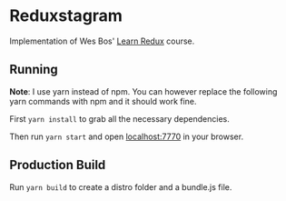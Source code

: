 # Reduxstagram

Implementation of Wes Bos' [Learn Redux](https://learnredux.com/) course.

## Running

**Note**: I use yarn instead of npm. You can however replace the following yarn commands with npm and it should work fine.

First `yarn install` to grab all the necessary dependencies. 

Then run `yarn start` and open <localhost:7770> in your browser.

## Production Build

Run `yarn build` to create a distro folder and a bundle.js file.
